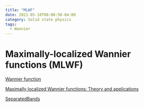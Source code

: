 ```yaml
---
title: "MLWF"
date: 2021-05-10T08:08:50-04:00
category: Solid state physics
tags:
  - Wannier
---
```




# Maximally-localized Wannier functions (MLWF)

[Wannier function](https://en.wikipedia.org/wiki/Wannier_function)  

[Maximally localized Wannier functions: Theory and applications](https://doi.org/10.1103/RevModPhys.84.1419)  

[SeparatedBands](http://jdftx.org/SeparatedBands.html)  

